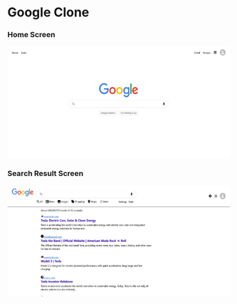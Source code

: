 # Google Clone

### Home Screen

<img src="./screens/Home.png" width='500' height='250'>

### Search Result Screen

<img src="./screens/SearchResult.png" width='500' height='250'>
